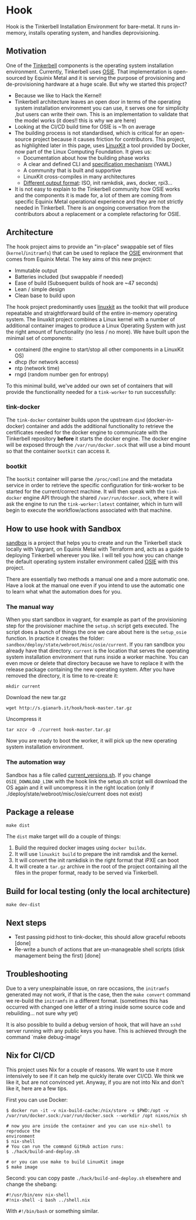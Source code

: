 # Hook

Hook is the Tinkerbell Installation Environment for bare-metal. It runs in-memory, installs operating system, and handles deprovisioning.

## Motivation

<!-- TODO: Move this to the documentation repository once this is part of the Tinkerbell organisation. -->

One of the [Tinkerbell](https://tinkerbell.org) components is the operating
system installation environment. Currently, Tinkerbell uses
[OSIE](https:github.com/tinkebell/osie). That implementation is open-sourced by
Equinix Metal and it is serving the purpose of provisioning and de-provisioning
hardware at a huge scale. But why we started this project?

* Because we like to Hack the Kernel!
* Tinkerbell architecture leaves an open door in terms of the operating system
  installation environment you can use, it serves one for simplicity ,but users
  can write their own. This is an implementation to validate that the model works
  (it does!! this is why we are here)
* Looking at the CI/CD build time for OSIE is ~1h on average
* The building process is not standardised, which is critical for an open-source project because it causes friction for contributors. This project, as
  highlighted later in this page, uses
  [LinuxKit](https://github.com/linuxkit/linuxkit) a tool provided by Docker, now
  part of the Linux Computing Foundation. It gives us:
    * Documentation about how the building phase works
    * A clear and defined CLI and [specification mechanism](https://github.com/linuxkit/linuxkit/blob/master/docs/yaml.md) (YAML)
    * A community that is built and supportive
    * LinuxKit  cross-compiles in many architectures
    * [Different output format](https://github.com/linuxkit/linuxkit/blob/master/README.md#booting-and-testing): ISO, init ramkdisk, aws, docker, rpi3...
* It is not easy to explain to the Tinkerbell community how OSIE works and the components it is made for, a lot of them are coming from specific Equinix Metal operational experience and they are not strictly needed in Tinkerbell. There is an ongoing conversation from the contributors about a replacement or a complete refactoring for OSIE.

## Architecture

The hook project aims to provide an "in-place" swappable set of files (`kernel`/`initramfs`) that can be used to replace the [OSIE](https://github.com/tinkerbell/osie) environment that comes from Equinix Metal. The key aims of this new project:

- Immutable output
- Batteries included (but swappable if needed)
- Ease of build (Subsequent builds of hook are ~47 seconds)
- Lean / simple design
- Clean base to build upon

The hook project predominantly uses [linuxkit](github.com/linuxkit/linuxkit) as the toolkit that will produce repeatable and straightforward build of the entire in-memory operating system. The linuxkit project combines a Linux kernel with a number of additional container images to produce a Linux Operating System with just the right amount of functionality (no less / no more). We have built upon the minimal set of components:

- containerd (the engine to start/stop all other components in a LinuxKit OS)
- dhcp (for network access)
- ntp (network time)
- rngd (random number gen for entropy)

To this minimal build, we've added our own set of containers that will provide the functionality needed for a `tink-worker` to run successfully:

### tink-docker

The `tink-docker` container builds upon the upstream `dind` (docker-in-docker) container and adds the additional functionality to retrieve the certificates needed for the docker engine to communicate with the Tinkerbell repository **before** it starts the docker engine. The docker engine will be exposed through the `/var/run/docker.sock` that will use a bind mount so that the container `bootkit` can access it.

### bootkit

The `bootkit` container will parse the `/proc/cmdline` and the metadata service in order to retrieve the specific configuration for tink-worker to be started for the current/correct machine. It will then speak with the `tink-docker` engine API through the shared `/var/run/docker.sock`, where it will ask the engine to run the `tink-worker:latest` container, which in turn will begin to execute the workflow/actions associated with that machine.

## How to use hook with Sandbox

[sandbox](https://github.com/tinkerbell/sandbox) is a project that helps you to
create and run the Tinkerbell stack locally with Vagrant, on Equinix Metal with
Terraform and, acts as a guide to deploying Tinkerbell wherever you like. I will
tell you how you can change the default operating system installer environment
called [OSIE](https://github.com/tinkerbell/osie) with this project.

There are essentially two methods a manual one and a more automatic one. Have a
look at the manual one even if you intend to use the automatic one to learn
what what the automation does for you.

### The manual way

When you start sandbox in vagrant, for example as part of the provisioning step
for the provisioner machine the `setup.sh` script gets executed. The script does
a bunch of things the one we care about here is the `setup_osie` function. In practice
it creates the folder: `sandbox/deploy/state/webroot/misc/osie/current`. If you
ran sandbox you already have that directory. `current` is the location that
serves the operating system installation environment that runs inside a worker
machine. You can even move or delete that directory because we have to replace
it with the release package containing the new operating system. After you have
removed the directory, it is time to re-create it:

```
mkdir current
```

Download the new tar.gz

```
wget http://s.gianarb.it/hook/hook-master.tar.gz
```

Uncompress it

```
tar xzcv -O ./current hook-master.tar.gz
```

Now you are ready to boot the worker, it will pick up the new operating system
installation environment.


### The automation way

Sandbox has a file called
[current_versions.sh](https://github.com/tinkerbell/sandbox/blob/master/current_versions.sh).
If you change `OSIE_DOWNLOAD_LINK` with the hook link the setup.sh script will
download the OS again and it will uncompress it in the right location
(only if ./deploy/state/webroot/misc/osie/current does not exist)

## Package a release

```
make dist
```
The `dist` make target will do a couple of things:

1. Build the required docker images using `docker
buildx`.
2. It will use `linuxkit build` to prepare the init ramdisk and the
kernel.
3. It will convert the init ramkdisk in the right format that iPXE can boot
4. It will create a `tar.gz` archive in the root of the project containing all
   the files in the proper format, ready to be served via Tinkerbell.


## Build for local testing (only the local architecture)

```
make dev-dist
```

## Next steps

- Test passing pid:host to tink-docker, this should allow graceful reboots [done]
- Re-write a bunch of actions that are un-manageable shell scripts (disk management being the first) [done]

## Troubleshooting

Due to a very unexplainable issue, on rare occasions, the `initramfs` generated may not work, if that is the case, then the `make convert` command we re-build the `initramfs` in a different format. (sometimes this has occurred with changed one letter of a string inside some source code and rebuilding... not sure why yet)

It is also possible to build a debug version of hook, that will have an `sshd` server running with any public keys you have. This is achieved through the command `make debug-image'

## Nix for CI/CD

This project uses Nix for a couple of reasons. We want to use it more intensively to see if it can help me quickly iterate
over CI/CD. We think we like it, but are not convinced yet. Anyway, if you are not into Nix
and don't like it, here are a few tips.

First you can use Docker:

```terminal
$ docker run -it -v nix-build-cache:/nix/store -v $PWD:/opt -v /var/run/docker.sock:/var/run/docker.sock --workdir /opt nixos/nix sh

# now you are inside the container and you can use nix-shell to reproduce the
environment
$ nix-shell
# You can run the command GitHub action runs:
$ ./hack/build-and-deploy.sh

# or you can use make to build LinuxKit image
$ make image
```

Second: you can copy paste `./hack/build-and-deploy.sh` elsewhere and change
the shebang:

```
#!/usr/bin/env nix-shell
#!nix-shell -i bash ../shell.nix
```
With `#!/bin/bash` or something similar.
